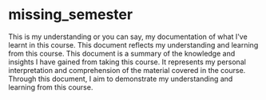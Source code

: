 # missing_semester
This is my understanding or you can say, my documentation of what I've learnt in this course.
This document reflects my understanding and learning from this course.
This document is a summary of the knowledge and insights I have gained from taking this course. It represents my personal interpretation and comprehension of the material covered in the course. Through this document, I aim to demonstrate my understanding and learning from this course.
